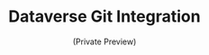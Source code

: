 ---
title: "Dataverse Git Integration"
author: "(Private Preview)"
geometry: left=2cm,right=2cm,top=2cm,bottom=2cm
---